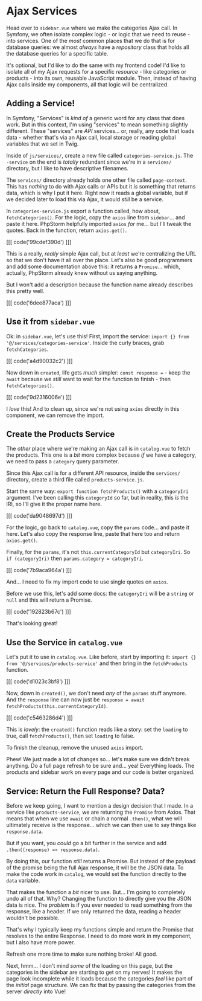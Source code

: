 # Ajax Services

Head over to `sidebar.vue` where we make the categories Ajax call. In
Symfony, we often isolate complex logic - or logic that we need to reuse - into
services. One of the *most* common places that we do that is for database queries:
we almost *always* have a *repository* class that holds all the database queries
for a specific table.

It's optional, but I'd like to do the same with my frontend code! I'd like
to isolate all of my Ajax requests for a specific *resource* - like categories
or products - into its own, reusable JavaScript module. Then, instead of having
Ajax calls inside my components, all that logic will be centralized.

## Adding a Service!

In Symfony, "Services" is *kind of* a generic word for any class that does work.
But in this context, I'm using "services" to mean something slightly
different. These "services" are *API* services... or, really, any code that
loads data - whether that's via an Ajax call, local storage or reading
global variables that we set in Twig.

Inside of `js/services/`, create a new file called `categories-service.js`.
The `-service` on the end is *totally* redundant since we're in a `services/`
directory, but I like to have descriptive filenames.

The `services/` directory already holds one other file called `page-context`. This
has *nothing* to do with Ajax calls or APIs but it *is* something that returns data,
which is why I put it here. Right now it reads a global variable, but if we
decided later to load this via Ajax, it would *still* be a service.

In `categories-service.js` export a function called, how about, `fetchCategories()`.
For the logic, copy the `axios` line from `sidebar`... and paste it here. PhpStorm
helpfully imported `axios` *for* me... but I'll tweak the quotes. Back in the
function, return `axios.get()`.

[[[ code('99cdef390d') ]]]

This is a really, *really* simple Ajax call, but at *least* we're centralizing the
URL so that we don't have it all over the place. Let's also be good programmers and
add some documentation above this: it returns a `Promise`... which, actually,
PhpStorm already knew without us saying anything.

But I won't add a description because the function name already describes this
pretty well.

[[[ code('6dee877aca') ]]]

## Use it from `sidebar.vue`

Ok: in `sidebar.vue`, let's use this! First, import the service:
`import {} from '@/services/categories-service'`. Inside the curly braces,
grab `fetchCategories`.

[[[ code('a4d90032c2') ]]]

Now down in `created`, life gets *much* simpler: `const response =` - keep the `await`
because we *still* want to wait for the function to finish - then `fetchCategories()`.

[[[ code('9d2316006e') ]]]

I *love* this! And to clean up, since we're not using `axios` directly in this
component, we can remove the import.

## Create the Products Service

The *other* place where we're making an Ajax call is in `catalog.vue` to fetch
the products. This one is a *bit* more complex because *if* we have a
category, we need to pass a `category` query parameter.

Since this Ajax call is for a different API resource, inside the `services/`
directory, create a third file called `products-service.js`.

Start the same way: `export function fetchProducts()` with a `categoryIri` argument.
I've been calling this `categoryId` so far, but in reality, this *is* the IRI, so
I'll give it the proper name here.

[[[ code('da9048697d') ]]]

For the logic, go back to `catalog.vue`, copy the `params` code... and paste it
here. Let's also copy the response line, paste that here too and return
`axios.get()`.

Finally, for the `params`, it's not `this.currentCategoryId` but `categoryIri`.
So `if (categoryIri)` then `params.category = categoryIri`.

[[[ code('7b9aca964a') ]]]

And... I need to fix my import code to use single quotes on `axios`.

Before we use this, let's add some docs: the `categoryIri` will be a `string` or
`null` and this will return a Promise.

[[[ code('192823b67c') ]]]

That's looking great!

## Use the Service in `catalog.vue`

Let's put it to use in `catalog.vue`. Like before, start by importing it:
`import {} from '@/services/products-service'` and then bring in the
`fetchProducts` function.

[[[ code('d1023c3bf8') ]]]

Now, down in `created()`, we don't need *any* of the `params` stuff anymore.
And the `response` line can now just be
`response = await fetchProducts(this.currentCategoryId)`.

[[[ code('c5463286d4') ]]]

This is *lovely*: the `created()` function reads like a story: set the
`loading` to true, call `fetchProducts()`, then set `loading` to false.

To finish the cleanup, remove the unused `axios` import.

Phew! We just made a lot of changes so... let's make sure we didn't break
anything. Do a full page refresh to be sure and... yea! Everything loads.
The products and sidebar work on every page and our code is better organized.

## Service: Return the Full Response? Data?

Before we keep going, I want to mention a design decision that I made. In a
service like `products-service`, we are returning the `Promise` from Axios.
That means that when we use `await` or chain a normal `.then()`, what we will
ultimately receive is the response... which we can then use to say things like
`response.data`.

But if you want, you *could* go a bit further in the service and add
`.then((response) => response.data)`.

By doing this, our function *still* returns a Promise. But instead of the
payload of the promise being the full Ajax response, it will be the JSON data.
To make the code work in `catalog`, we would set the function directly to the
`data` variable.

That makes the function a *bit* nicer to use. But... I'm going to completely undo
all of that. Why? Changing the function to directly give you the JSON data
is nice. The *problem* is if you ever needed to read something from the response,
like a header. If we only returned the data, reading a header wouldn't be possible.

That's why I typically keep my functions simple and return the Promise that
resolves to the entire Response. I need to do more work in my component, but
I also have more power.

Refresh one more time to make sure nothing broke! All good.

Next, hmm... I don't mind *some* of the loading on this page, but the categories
in the sidebar are starting to get on my nerves! It makes the
page look incomplete while it loads because the categories *feel* like part of
the *initial* page structure. We can fix that by passing the categories from the
server *directly* into Vue!
